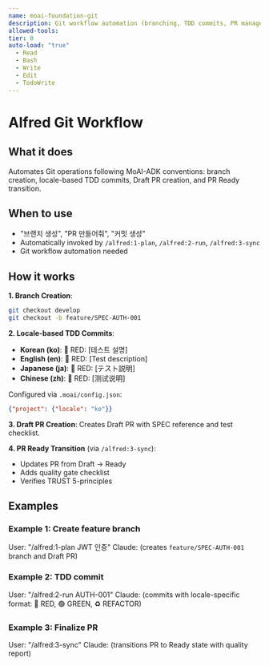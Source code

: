 ```yaml
---
name: moai-foundation-git
description: Git workflow automation (branching, TDD commits, PR management)
allowed-tools:
tier: 0
auto-load: "true"
  - Read
  - Bash
  - Write
  - Edit
  - TodoWrite
---
```


# Alfred Git Workflow

## What it does

Automates Git operations following MoAI-ADK conventions: branch creation, locale-based TDD commits, Draft PR creation, and PR Ready transition.

## When to use

- "브랜치 생성", "PR 만들어줘", "커밋 생성"
- Automatically invoked by `/alfred:1-plan`, `/alfred:2-run`, `/alfred:3-sync`
- Git workflow automation needed

## How it works

**1. Branch Creation**:
```bash
git checkout develop
git checkout -b feature/SPEC-AUTH-001
```

**2. Locale-based TDD Commits**:
- **Korean (ko)**: 🔴 RED: [테스트 설명]
- **English (en)**: 🔴 RED: [Test description]
- **Japanese (ja)**: 🔴 RED: [テスト説明]
- **Chinese (zh)**: 🔴 RED: [测试说明]

Configured via `.moai/config.json`:
```json
{"project": {"locale": "ko"}}
```

**3. Draft PR Creation**:
Creates Draft PR with SPEC reference and test checklist.

**4. PR Ready Transition** (via `/alfred:3-sync`):
- Updates PR from Draft → Ready
- Adds quality gate checklist
- Verifies TRUST 5-principles

## Examples

### Example 1: Create feature branch
User: "/alfred:1-plan JWT 인증"
Claude: (creates `feature/SPEC-AUTH-001` branch and Draft PR)

### Example 2: TDD commit
User: "/alfred:2-run AUTH-001"
Claude: (commits with locale-specific format: 🔴 RED, 🟢 GREEN, ♻️ REFACTOR)

### Example 3: Finalize PR
User: "/alfred:3-sync"
Claude: (transitions PR to Ready state with quality report)